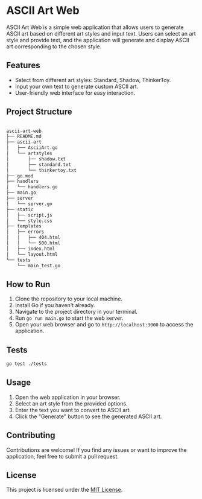# ASCII Art Web

ASCII Art Web is a simple web application that allows users to generate ASCII art based on different art styles and input text. Users can select an art style and provide text, and the application will generate and display ASCII art corresponding to the chosen style.

## Features

- Select from different art styles: Standard, Shadow, ThinkerToy.
- Input your own text to generate custom ASCII art.
- User-friendly web interface for easy interaction.

## Project Structure

```bash

ascii-art-web
├── README.md
├── ascii-art
│   ├── AsciiArt.go
│   └── artstyles
│       ├── shadow.txt
│       ├── standard.txt
│       └── thinkertoy.txt
├── go.mod
├── handlers
│   └── handlers.go
├── main.go
├── server
│   └── server.go
├── static
│   ├── script.js
│   └── style.css
├── templates
│   ├── errors
│   │   ├── 404.html
│   │   └── 500.html
│   ├── index.html
│   └── layout.html
└── tests
    └── main_test.go
```

## How to Run

1. Clone the repository to your local machine.
2. Install Go if you haven't already.
3. Navigate to the project directory in your terminal.
4. Run `go run main.go` to start the web server.
5. Open your web browser and go to `http://localhost:3000` to access the application.

## Tests

```bash
go test ./tests
```

## Usage

1. Open the web application in your browser.
2. Select an art style from the provided options.
3. Enter the text you want to convert to ASCII art.
4. Click the "Generate" button to see the generated ASCII art.

## Contributing

Contributions are welcome! If you find any issues or want to improve the application, feel free to submit a pull request.

## License

This project is licensed under the [MIT License](LICENSE).
